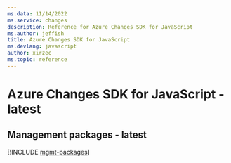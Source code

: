 ```yaml
---
ms.data: 11/14/2022
ms.service: changes
description: Reference for Azure Changes SDK for JavaScript
ms.author: jeffish
title: Azure Changes SDK for JavaScript
ms.devlang: javascript
author: xirzec
ms.topic: reference
---
```

# Azure Changes SDK for JavaScript - latest

## Management packages - latest
[!INCLUDE [mgmt-packages](changes-mgmt-index.md)]